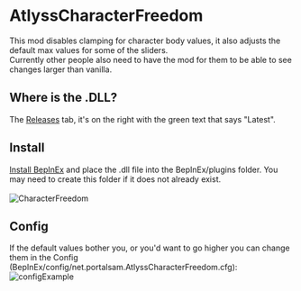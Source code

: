 # AtlyssCharacterFreedom

This mod disables clamping for character body values, it also adjusts the default max values for some of the sliders.<br />
Currently other people also need to have the mod for them to be able to see changes larger than vanilla.<br />

## Where is the .DLL?
The [Releases](https://github.com/portalsam1/AtlyssCharacterFreedom/releases) tab, it's on the right with the green text that says "Latest".

## Install
[Install BepInEx](https://docs.bepinex.dev/articles/user_guide/installation/index.html) and place the .dll file into the BepInEx/plugins folder. You may need to create this folder if it does not already exist.
<br/><br/>
![CharacterFreedom](https://github.com/user-attachments/assets/f92e0c91-7e59-47d4-8042-893158b21aeb)

## Config

If the default values bother you, or you'd want to go higher you can change them in the Config (BepInEx/config/net.portalsam.AtlyssCharacterFreedom.cfg):
![configExample](https://github.com/user-attachments/assets/268bb2f7-7a0d-4dd2-b1c1-b60f1fa9ce3c)
